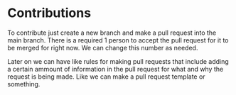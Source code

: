 # Contributions

To contribute just create a new branch and make a pull request into the main branch. There is a required 1 person to accept the pull request for it to be merged for right now. We can change this number as needed.

Later on we can have like rules for making pull requests that include adding a certain ammount of information in the pull request for what and why the request is being made. Like we can make a pull request template or something.
